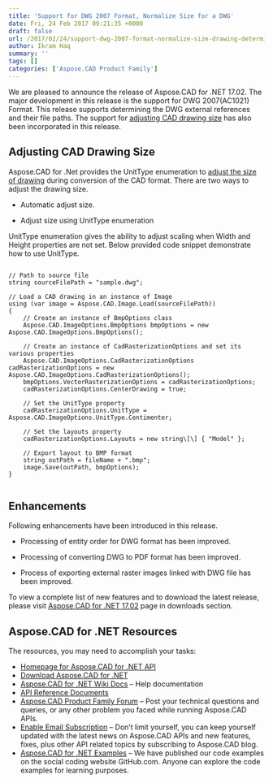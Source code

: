 ```yaml
---
title: 'Support for DWG 2007 Format, Normalize Size for a DWG'
date: Fri, 24 Feb 2017 09:21:35 +0000
draft: false
url: /2017/02/24/support-dwg-2007-format-normalize-size-drawing-determine-external-references-dwg-aspose.cad-.net-17.02/
author: Ikram Haq
summary: ''
tags: []
categories: ['Aspose.CAD Product Family']
---
```


We are pleased to announce the release of Aspose.CAD for .NET 17.02. The major development in this release is the support for DWG 2007(AC1021) Format. This release supports determining the DWG external references and their file paths. The support for [adjusting CAD drawing size][1] has also been incorporated in this release.

## Adjusting CAD Drawing Size

Aspose.CAD for .Net provides the UnitType enumeration to [adjust the size of drawing][2] during conversion of the CAD format. There are two ways to adjust the drawing size.

*   Automatic adjust size.
    
*   Adjust size using UnitType enumeration
    

UnitType enumeration gives the ability to adjust scaling when Width and Height properties are not set. Below provided code snippet demonstrate how to use UnitType.

```

// Path to source file
string sourceFilePath = "sample.dwg";
            
// Load a CAD drawing in an instance of Image
using (var image = Aspose.CAD.Image.Load(sourceFilePath))
{
    // Create an instance of BmpOptions class
    Aspose.CAD.ImageOptions.BmpOptions bmpOptions = new Aspose.CAD.ImageOptions.BmpOptions();

    // Create an instance of CadRasterizationOptions and set its various properties
    Aspose.CAD.ImageOptions.CadRasterizationOptions cadRasterizationOptions = new Aspose.CAD.ImageOptions.CadRasterizationOptions();
    bmpOptions.VectorRasterizationOptions = cadRasterizationOptions;
    cadRasterizationOptions.CenterDrawing = true;

    // Set the UnitType property
    cadRasterizationOptions.UnitType = Aspose.CAD.ImageOptions.UnitType.Centimenter;

    // Set the layouts property
    cadRasterizationOptions.Layouts = new string\[\] { "Model" };

    // Export layout to BMP format
    string outPath = fileName + ".bmp";
    image.Save(outPath, bmpOptions);
}


```

## Enhancements

Following enhancements have been introduced in this release.

*   Processing of entity order for DWG format has been improved.
    
*   Processing of converting DWG to PDF format has been improved.
    
*   Process of exporting external raster images linked with DWG file has been improved.
    

To view a complete list of new features and to download the latest release, please visit [Aspose.CAD for .NET 17.02][3] page in downloads section.

## Aspose.CAD for .NET Resources

The resources, you may need to accomplish your tasks:

*   [Homepage for Aspose.CAD for .NET API][4]
*   [Download Aspose.CAD for .NET][5]
*   [Aspose.CAD for .NET Wiki Docs][6] – Help documentation
*   [API Reference Documents][7]
*   [Aspose.CAD Product Family Forum][8] – Post your technical questions and queries, or any other problem you faced while running Aspose.CAD APIs.
*   [Enable Email Subscription][9] – Don’t limit yourself, you can keep yourself updated with the latest news on Aspose.CAD APIs and new features, fixes, plus other API related topics by subscribing to Aspose.CAD blog.
*   [Aspose.CAD for .NET Examples][10] – We have published our code examples on the social coding website GitHub.com. Anyone can explore the code examples for learning purposes.




[1]: https://docs.aspose.com/display/cadnet/Adjusting+CAD+Drawing+Size
[2]: https://docs.aspose.com/display/cadnet/Adjusting+CAD+Drawing+Size
[3]: http://www.aspose.com/downloads/cad-family/net
[4]: https://www.aspose.com/products/cad/net
[5]: https://downloads.aspose.com/cad/net
[6]: https://docs.aspose.com/display/cadnet/Home
[7]: https://apireference.aspose.com/net/cad
[8]: https://www.aspose.com/community/forums/aspose.cad-product-family/540/showforum.aspx
[9]: https://blog.aspose.com/category/aspose-products/aspose.cad-product-family/
[10]: https://github.com/aspose-cad/Aspose.CAD-for-.NET




